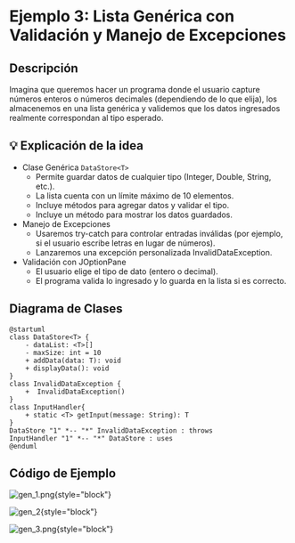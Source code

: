# Ejemplo 3: Lista Genérica con Validación y Manejo de Excepciones

## Descripción

Imagina que queremos hacer un programa donde el usuario capture números enteros o números decimales (dependiendo de lo
que elija), los almacenemos en una lista genérica y validemos que los datos ingresados realmente correspondan al tipo
esperado.

## 💡 Explicación de la idea

* Clase Genérica `DataStore<T>`
    * Permite guardar datos de cualquier tipo (Integer, Double, String, etc.).
    * La lista cuenta con un límite máximo de 10 elementos.
    * Incluye métodos para agregar datos y validar el tipo.
    * Incluye un método para mostrar los datos guardados.
* Manejo de Excepciones
    * Usaremos try-catch para controlar entradas inválidas (por ejemplo, si el usuario escribe letras en lugar de
      números).
    * Lanzaremos una excepción personalizada InvalidDataException.
* Validación con JOptionPane
    * El usuario elige el tipo de dato (entero o decimal).
    * El programa valida lo ingresado y lo guarda en la lista si es correcto.

## Diagrama de Clases

```plantuml
@startuml
class DataStore<T> {
    - dataList: <T>[]
    - maxSize: int = 10
    + addData(data: T): void
    + displayData(): void
}
class InvalidDataException {
    +  InvalidDataException()
}
class InputHandler{
    + static <T> getInput(message: String): T
}
DataStore "1" *-- "*" InvalidDataException : throws
InputHandler "1" *-- "*" DataStore : uses
@enduml
```

## Código de Ejemplo

![gen_1.png](gen_1.png){style="block"}


![gen_2](gen_2.png){style="block"}

![gen_3.png](gen_3.png){style="block"}